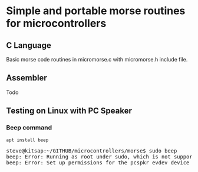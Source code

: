 # Simple and portable morse routines for microcontrollers

## C Language

Basic morse code routines in micromorse.c with micromorse.h include file.

##  Assembler

Todo

## Testing on Linux with PC Speaker

### Beep command

```
apt install beep
```

<pre>
steve@kitsap:~/GITHUB/microcontrollers/morse$ sudo beep
beep: Error: Running as root under sudo, which is not supported for security reasons.
beep: Error: Set up permissions for the pcspkr evdev device file and run as non-root user instead.
</pre>

